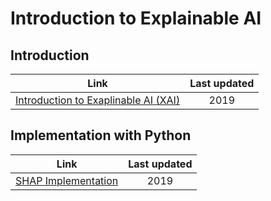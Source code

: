 # Introduction to Explainable AI

## Introduction
Link | Last updated
:---:|:------------:
[Introduction to Exaplinable AI (XAI)](https://github.com/ITingHung/Introduction-to-Explainable-AI/blob/master/Introduction%20to%20Explainable%20AI%20(XAI).md) | 2019

## Implementation with Python
Link | Last updated
:---:|:------------:
[SHAP Implementation](https://github.com/ITingHung/Introduction-to-Explainable-AI/blob/master/SHAP%20Implementation.ipynb) | 2019
